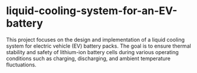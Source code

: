 # liquid-cooling-system-for-an-EV-battery
This project focuses on the design and implementation of a liquid cooling system for electric vehicle (EV) battery packs. The goal is to ensure thermal stability and safety of lithium-ion battery cells during various operating conditions such as charging, discharging, and ambient temperature fluctuations.

